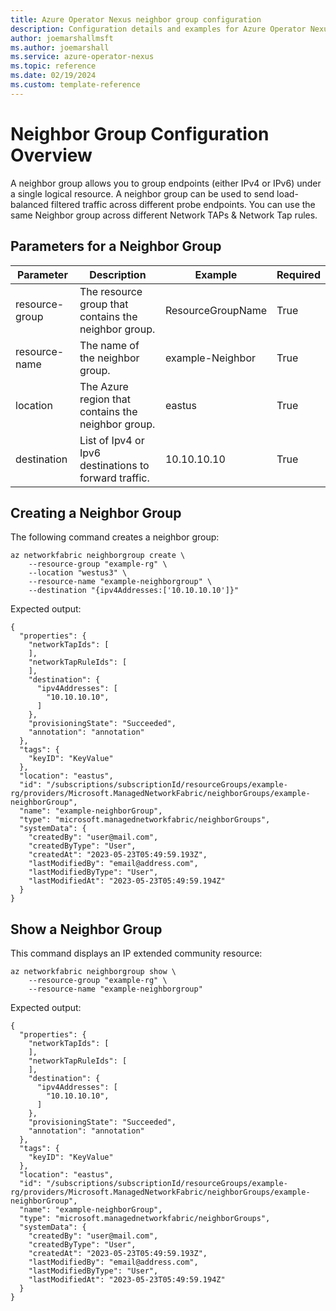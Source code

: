```yaml
---
title: Azure Operator Nexus neighbor group configuration
description: Configuration details and examples for Azure Operator Nexus neighbor groups.
author: joemarshallmsft
ms.author: joemarshall
ms.service: azure-operator-nexus
ms.topic: reference
ms.date: 02/19/2024
ms.custom: template-reference
---
```


# Neighbor Group Configuration Overview

A neighbor group allows you to group endpoints (either IPv4 or IPv6) under a single logical resource. A neighbor group can be used to send load-balanced filtered traffic across different probe endpoints. You can use the same Neighbor group across different Network TAPs & Network Tap rules.

## Parameters for a Neighbor Group

| Parameter  | Description | Example | Required |
|--|--|--|--|
| resource-group | The resource group that contains the neighbor group. | ResourceGroupName | True         |
| resource-name  | The name of the neighbor group. | example-Neighbor  | True         |
| location       | The Azure region that contains the neighbor group.                          | eastus            | True         |
| destination    | List of Ipv4 or Ipv6 destinations to forward traffic.                       | 10.10.10.10       | True         |

## Creating a Neighbor Group

The following command creates a neighbor group:

```azurecli
az networkfabric neighborgroup create \
    --resource-group "example-rg" \
    --location "westus3" \
    --resource-name "example-neighborgroup" \
    --destination "{ipv4Addresses:['10.10.10.10']}"
```

Expected output:

```
{
  "properties": {
    "networkTapIds": [
    ],
    "networkTapRuleIds": [
    ],
    "destination": {
      "ipv4Addresses": [
        "10.10.10.10",
      ]
    },
    "provisioningState": "Succeeded",
    "annotation": "annotation"
  },
  "tags": {
    "keyID": "KeyValue"
  },
  "location": "eastus",
  "id": "/subscriptions/subscriptionId/resourceGroups/example-rg/providers/Microsoft.ManagedNetworkFabric/neighborGroups/example-neighborGroup",
  "name": "example-neighborGroup",
  "type": "microsoft.managednetworkfabric/neighborGroups",
  "systemData": {
    "createdBy": "user@mail.com",
    "createdByType": "User",
    "createdAt": "2023-05-23T05:49:59.193Z",
    "lastModifiedBy": "email@address.com",
    "lastModifiedByType": "User",
    "lastModifiedAt": "2023-05-23T05:49:59.194Z"
  }
}
```


## Show a Neighbor Group

This command displays an IP extended community resource:

```azcli
az networkfabric neighborgroup show \
    --resource-group "example-rg" \
    --resource-name "example-neighborgroup"
```

Expected output:

```
{
  "properties": {
    "networkTapIds": [
    ],
    "networkTapRuleIds": [
    ],
    "destination": {
      "ipv4Addresses": [
        "10.10.10.10",
      ]
    },
    "provisioningState": "Succeeded",
    "annotation": "annotation"
  },
  "tags": {
    "keyID": "KeyValue"
  },
  "location": "eastus",
  "id": "/subscriptions/subscriptionId/resourceGroups/example-rg/providers/Microsoft.ManagedNetworkFabric/neighborGroups/example-neighborGroup",
  "name": "example-neighborGroup",
  "type": "microsoft.managednetworkfabric/neighborGroups",
  "systemData": {
    "createdBy": "user@mail.com",
    "createdByType": "User",
    "createdAt": "2023-05-23T05:49:59.193Z",
    "lastModifiedBy": "email@address.com",
    "lastModifiedByType": "User",
    "lastModifiedAt": "2023-05-23T05:49:59.194Z"
  }
}
```
